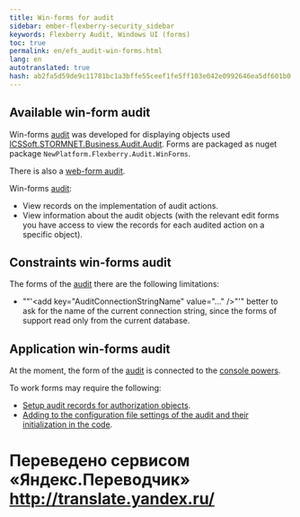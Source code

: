 ```yaml
--- 
title: Win-forms for audit 
sidebar: ember-flexberry-security_sidebar 
keywords: Flexberry Audit, Windows UI (forms) 
toc: true 
permalink: en/efs_audit-win-forms.html 
lang: en 
autotranslated: true 
hash: ab2fa5d59de9c11781bc1a3bffe55ceef1fe5ff103e042e0992646ea5df601b0 
--- 
```


## Available win-form audit 

Win-forms [audit](audit-web.html) was developed for displaying objects used [ICSSoft.STORMNET.Business.Audit.Audit](efs_i-audit.html). Forms are packaged as nuget package `NewPlatform.Flexberry.Audit.WinForms`. 

There is also a [web-form audit](fa_audit-web-forms.html). 

Win-forms [audit](fa_audit-web.html): 
* View records on the implementation of audit actions. 
* View information about the audit objects (with the relevant edit forms you have access to view the records for each audited action on a specific object). 

## Constraints win-forms audit 

The forms of the [audit](fa_audit-web.html) there are the following limitations: 
* ""'&lt;add key="AuditConnectionStringName" value="..." /&gt;"'" better to ask for the name of the current connection string, since the forms of support read only from the current database. 

## Application win-forms audit 

At the moment, the form of the [audit](fa_audit-web.html) is connected to the [console powers](efs_security-console.html). 

To work forms may require the following: 
* [Setup audit records for authorization objects](efs_rights-and-audit-subsystems.html). 
* [Adding to the configuration file settings of the audit and their initialization in the code](efs_audit-win-example-manual.html). 



 # Переведено сервисом «Яндекс.Переводчик» http://translate.yandex.ru/